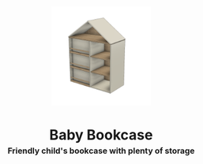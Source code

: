 <!-- 2024-03-16 -->

<p align="center">
  <img src="../../plans/baby-bookcase/images/wireframe.png" width="40%"/>
</p>
<h1 align="center">
  Baby Bookcase
  <br>
  <sup><sub><sup>Friendly child&#39;s bookcase with plenty of storage<sup></sub>
</h1>
